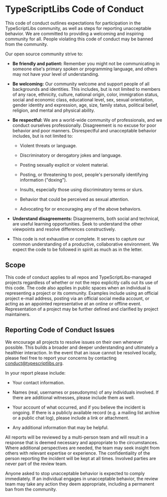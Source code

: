 TypeScriptLibs Code of Conduct
==============================

This code of conduct outlines expectations for participation in the
TypeScriptLibs community, as well as steps for reporting unacceptable behavior.
We are committed to providing a welcoming and inspiring community for all.
People violating this code of conduct may be banned from the community.

Our open source community strive to:

* **Be friendly and patient:** Remember you might not be communicating in
  someone else's primary spoken or programming language, and others may not have
  your level of understanding.

* **Be welcoming:** Our community welcome and support people of all backgrounds
  and identities. This includes, but is not limited to members of any race,
  ethnicity, culture, national origin, color, immigration status, social and
  economic class, educational level, sex, sexual orientation, gender identity
  and expression, age, size, family status, political belief, religion, and
  mental and physical ability.

* **Be respectful:** We are a world-wide community of professionals, and we
  conduct ourselves professionally. Disagreement is no excuse for poor behavior
  and poor manners. Disrespectful and unacceptable behavior includes, but is not
  limited to:

  - Violent threats or language.

  - Discriminatory or derogatory jokes and language.

  - Posting sexually explicit or violent material.

  - Posting, or threatening to post, people's personally identifying information
    ("doxing").

  - Insults, especially those using discriminatory terms or slurs.

  - Behavior that could be perceived as sexual attention.

  - Advocating for or encouraging any of the above behaviors.

* **Understand disagreements:** Disagreements, both social and technical, are
  useful learning opportunities. Seek to understand the other viewpoints and
  resolve differences constructively.

* This code is not exhaustive or complete. It serves to capture our common
  understanding of a productive, collaborative environment. We expect the code
  to be followed in spirit as much as in the letter.


Scope
-----

This code of conduct applies to all repos and TypeScriptLibs-managed projects
regardless of whether or not the repo explicitly calls out its use of this code.
The code also applies in public spaces when an individual is representing a
project or its community. Examples include using an official project e-mail
address, posting via an official social media account, or acting as an appointed
representative at an online or offline event. Representation of a project may be
further defined and clarified by project maintainers.


Reporting Code of Conduct Issues
--------------------------------

We encourage all projects to resolve issues on their own whenever possible. This
builds a broader and deeper understanding and ultimately a healthier
interaction. In the event that an issue cannot be resolved locally, please feel
free to report your concerns by contacting conduct@typescriptlibs.org.

In your report please include:

* Your contact information.

* Names (real, usernames or pseudonyms) of any individuals involved. If there
  are additional witnesses, please include them as well.

* Your account of what occurred, and if you believe the incident is ongoing. If
  there is a publicly available record (e.g. a mailing list archive or a public
  chat log), please include a link or attachment.

* Any additional information that may be helpful.

All reports will be reviewed by a multi-person team and will result in a
response that is deemed necessary and appropriate to the circumstances. Where
additional perspectives are needed, the team may seek insight from others with
relevant expertise or experience. The confidentiality of the person reporting
the incident will be kept at all times. Involved parties are never part of the
review team.

Anyone asked to stop unacceptable behavior is expected to comply immediately. If
an individual engages in unacceptable behavior, the review team may take any
action they deem appropriate, including a permanent ban from the community.
